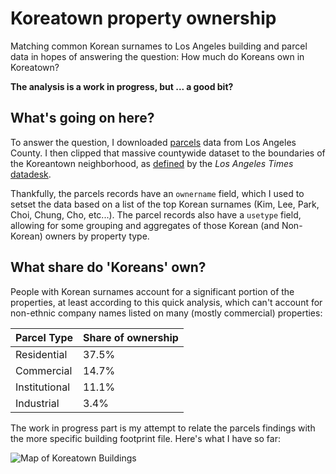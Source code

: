 # Koreatown property ownership
Matching common Korean surnames to Los Angeles building and parcel data in hopes of answering the question: How much do Koreans own in Koreatown? 

**The analysis is a work in progress, but ... a good bit?**

## What's going on here?

To answer the question, I downloaded [parcels](https://permitting.gis.lacounty.gov/permitting/rest/services/energovDev/ViewableDev/MapServer/8) data from Los Angeles County. I then clipped that massive countywide dataset to the boundaries of the Koreantown neighborhood, as [defined](http://s3-us-west-2.amazonaws.com/boundaries.latimes.com/archive/1.0/boundary/koreatown-la-county-neighborhood-current.geojson) by the *Los Angeles Times* [datadesk](https://github.com/datadesk).

Thankfully, the parcels records have an `ownername` field, which I used to setset the data based on a list of the top Korean surnames (Kim, Lee, Park, Choi, Chung, Cho, etc...). The parcel records also have a `usetype` field, allowing for some grouping and aggregates of those Korean (and Non-Korean) owners by property type. 

## What share do 'Koreans' own?

People with Korean surnames account for a significant portion of the properties, at least according to this quick analysis, which can't account for non-ethnic company names listed on many (mostly commercial) properties: 

| Parcel Type | Share of ownership |
| --- | --- |
Residential | 37.5%
Commercial | 14.7%
Institutional | 11.1%
Industrial | 3.4%

The work in progress part is my attempt to relate the parcels findings with the more specific building footprint file. Here's what I have so far:

![Map of Koreatown Buildings](https://raw.githubusercontent.com/stiles/notebooks/master/koreatown/map.png)
